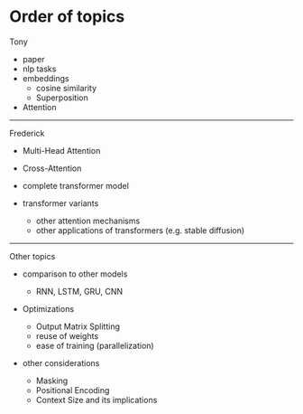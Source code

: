 # Order of topics

Tony

- paper
- nlp tasks
- embeddings
  - cosine similarity
  - Superposition
- Attention

-----

Frederick

- Multi-Head Attention
- Cross-Attention
- complete transformer model

- transformer variants
  - other attention mechanisms
  - other applications of transformers (e.g. stable diffusion)

-----

Other topics

- comparison to other models
  - RNN, LSTM, GRU, CNN

- Optimizations
  - Output Matrix Splitting
  - reuse of weights
  - ease of training (parallelization)

- other considerations
  - Masking
  - Positional Encoding
  - Context Size and its implications
